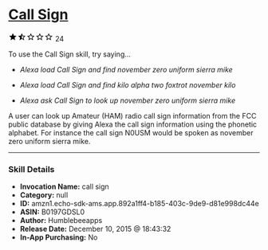 # [Call Sign](http://alexa.amazon.com/#skills/amzn1.echo-sdk-ams.app.892a1ff4-b185-403c-9de9-d81e998dc44e)
![1.9 stars](../../images/ic_star_black_18dp_1x.png)![1.9 stars](../../images/ic_star_half_black_18dp_1x.png)![1.9 stars](../../images/ic_star_border_black_18dp_1x.png)![1.9 stars](../../images/ic_star_border_black_18dp_1x.png)![1.9 stars](../../images/ic_star_border_black_18dp_1x.png) 24

To use the Call Sign skill, try saying...

* *Alexa load Call Sign and find november zero uniform sierra mike*

* *Alexa load Call Sign and find kilo alpha two foxtrot november kilo*

* *Alexa ask Call Sign to look up november zero uniform sierra mike*

A user can look up Amateur (HAM) radio call sign information from the FCC public database by giving Alexa the call sign information using the phonetic alphabet.  For instance the call sign N0USM would be spoken as november zero uniform sierra mike.

***

### Skill Details

* **Invocation Name:** call sign
* **Category:** null
* **ID:** amzn1.echo-sdk-ams.app.892a1ff4-b185-403c-9de9-d81e998dc44e
* **ASIN:** B0197GDSL0
* **Author:** Humblebeeapps
* **Release Date:** December 10, 2015 @ 18:43:32
* **In-App Purchasing:** No
